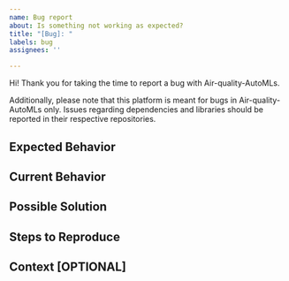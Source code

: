 ```yaml
---
name: Bug report
about: Is something not working as expected?
title: "[Bug]: "
labels: bug
assignees: ''

---
```


Hi! Thank you for taking the time to report a bug with Air-quality-AutoMLs.

Additionally, please note that this platform is meant for bugs in Air-quality-AutoMLs only.
Issues regarding dependencies and libraries should be reported in their respective repositories.

<!--- Provide a general summary of the issue in the Title above -->

## Expected Behavior
<!--- If you're suggesting a change/improvement, tell us how it should work -->

## Current Behavior
<!--- If suggesting a change/improvement, explain the difference from current behavior -->

## Possible Solution
<!--- Not obligatory, but suggest a fix/reason -->
<!--- or ideas how to implement the addition or change -->

## Steps to Reproduce
<!--- Provide a link to a live example -->

## Context [OPTIONAL]
<!--- How has this issue affected you? What are you trying to accomplish? -->
<!--- Providing context helps us come up with a solution that is most useful in the real world -->
